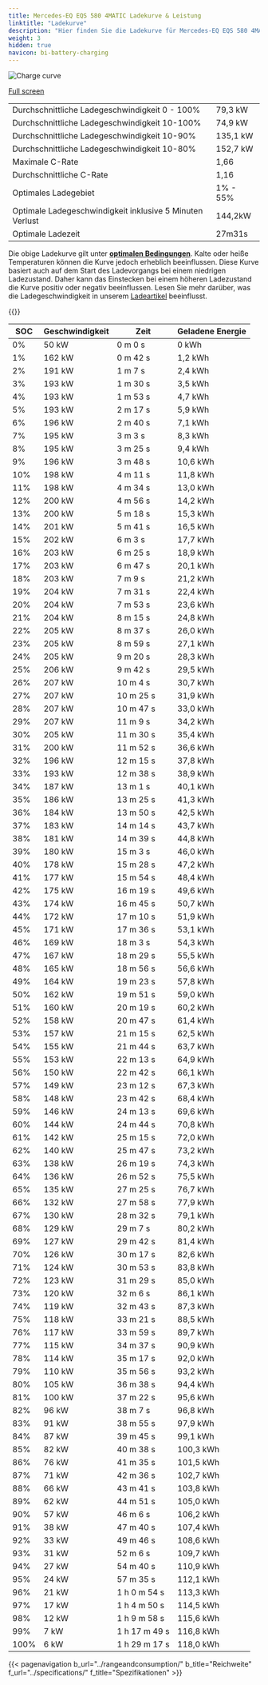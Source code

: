 ```yaml
---
title: Mercedes-EQ EQS 580 4MATIC Ladekurve & Leistung
linktitle: "Ladekurve"
description: "Hier finden Sie die Ladekurve für Mercedes-EQ EQS 580 4MATIC."
weight: 3
hidden: true
navicon: bi-battery-charging
---
```

<!-- markdownlint-disable MD033 -->
<img src="/images/models/mercedes/eqs/eqs_580_4matic/chargingcurve.svg" alt="Charge curve" class="img-fluid">

[Full screen](/images/models/mercedes/eqs/eqs_580_4matic/chargingcurve.svg)


<table class="table table-striped border">
<tbody>
<tr>
<td>Durchschnittliche Ladegeschwindigkeit 0 - 100%</td><td>79,3 kW</td>
</tr>
<tr>
<td>Durchschnittliche Ladegeschwindigkeit 10-100%</td><td>74,9 kW</td>
</tr>
<tr>
<td>Durchschnittliche Ladegeschwindigkeit 10-90%</td><td>135,1 kW</td>
</tr>
<tr>
<td>Durchschnittliche Ladegeschwindigkeit 10-80%</td><td>152,7 kW</td>
</tr>
<tr>
<td>Maximale C-Rate</td><td>1,66</td>
</tr>
<tr>
<td>Durchschnittliche C-Rate</td><td>1,16</td>
</tr>
<tr>
<td>Optimales Ladegebiet</td><td>1% - 55%</td>
</tr>
<tr>
<td>Optimale Ladegeschwindigkeit inklusive 5 Minuten Verlust</td><td>144,2kW</td>
</tr>
<tr>
<td>Optimale Ladezeit</td><td>27m31s</td>
</tr>
</tbody>
</table>


Die obige Ladekurve gilt unter **[optimalen Bedingungen](../../../../../technology/battery/charging/#temperature)**. Kalte oder heiße Temperaturen können die Kurve jedoch erheblich beeinflussen. Diese Kurve basiert auch auf dem Start des Ladevorgangs bei einem niedrigen Ladezustand. Daher kann das Einstecken bei einem höheren Ladezustand die Kurve positiv oder negativ beeinflussen. Lesen Sie mehr darüber, was die Ladegeschwindigkeit in unserem [Ladeartikel](../../../../../technology/battery/charging/) beeinflusst.


{{<evkxdisplayaddarticle />}}
<table class="table table-striped border">
<thead>
<tr><th>SOC</th><th>Geschwindigkeit</th><th>Zeit</th><th>Geladene Energie</th></tr>
</thead>
<tbody>
<tr>
<td>0%</td><td>50 kW</td><td> 0 m 0 s </td><td>0 kWh </td>
</tr>
<tr>
<td>1%</td><td>162 kW</td><td> 0 m 42 s </td><td>1,2 kWh </td>
</tr>
<tr>
<td>2%</td><td>191 kW</td><td> 1 m 7 s </td><td>2,4 kWh </td>
</tr>
<tr>
<td>3%</td><td>193 kW</td><td> 1 m 30 s </td><td>3,5 kWh </td>
</tr>
<tr>
<td>4%</td><td>193 kW</td><td> 1 m 53 s </td><td>4,7 kWh </td>
</tr>
<tr>
<td>5%</td><td>193 kW</td><td> 2 m 17 s </td><td>5,9 kWh </td>
</tr>
<tr>
<td>6%</td><td>196 kW</td><td> 2 m 40 s </td><td>7,1 kWh </td>
</tr>
<tr>
<td>7%</td><td>195 kW</td><td> 3 m 3 s </td><td>8,3 kWh </td>
</tr>
<tr>
<td>8%</td><td>195 kW</td><td> 3 m 25 s </td><td>9,4 kWh </td>
</tr>
<tr>
<td>9%</td><td>196 kW</td><td> 3 m 48 s </td><td>10,6 kWh </td>
</tr>
<tr>
<td>10%</td><td>198 kW</td><td> 4 m 11 s </td><td>11,8 kWh </td>
</tr>
<tr>
<td>11%</td><td>198 kW</td><td> 4 m 34 s </td><td>13,0 kWh </td>
</tr>
<tr>
<td>12%</td><td>200 kW</td><td> 4 m 56 s </td><td>14,2 kWh </td>
</tr>
<tr>
<td>13%</td><td>200 kW</td><td> 5 m 18 s </td><td>15,3 kWh </td>
</tr>
<tr>
<td>14%</td><td>201 kW</td><td> 5 m 41 s </td><td>16,5 kWh </td>
</tr>
<tr>
<td>15%</td><td>202 kW</td><td> 6 m 3 s </td><td>17,7 kWh </td>
</tr>
<tr>
<td>16%</td><td>203 kW</td><td> 6 m 25 s </td><td>18,9 kWh </td>
</tr>
<tr>
<td>17%</td><td>203 kW</td><td> 6 m 47 s </td><td>20,1 kWh </td>
</tr>
<tr>
<td>18%</td><td>203 kW</td><td> 7 m 9 s </td><td>21,2 kWh </td>
</tr>
<tr>
<td>19%</td><td>204 kW</td><td> 7 m 31 s </td><td>22,4 kWh </td>
</tr>
<tr>
<td>20%</td><td>204 kW</td><td> 7 m 53 s </td><td>23,6 kWh </td>
</tr>
<tr>
<td>21%</td><td>204 kW</td><td> 8 m 15 s </td><td>24,8 kWh </td>
</tr>
<tr>
<td>22%</td><td>205 kW</td><td> 8 m 37 s </td><td>26,0 kWh </td>
</tr>
<tr>
<td>23%</td><td>205 kW</td><td> 8 m 59 s </td><td>27,1 kWh </td>
</tr>
<tr>
<td>24%</td><td>205 kW</td><td> 9 m 20 s </td><td>28,3 kWh </td>
</tr>
<tr>
<td>25%</td><td>206 kW</td><td> 9 m 42 s </td><td>29,5 kWh </td>
</tr>
<tr>
<td>26%</td><td>207 kW</td><td> 10 m 4 s </td><td>30,7 kWh </td>
</tr>
<tr>
<td>27%</td><td>207 kW</td><td> 10 m 25 s </td><td>31,9 kWh </td>
</tr>
<tr>
<td>28%</td><td>207 kW</td><td> 10 m 47 s </td><td>33,0 kWh </td>
</tr>
<tr>
<td>29%</td><td>207 kW</td><td> 11 m 9 s </td><td>34,2 kWh </td>
</tr>
<tr>
<td>30%</td><td>205 kW</td><td> 11 m 30 s </td><td>35,4 kWh </td>
</tr>
<tr>
<td>31%</td><td>200 kW</td><td> 11 m 52 s </td><td>36,6 kWh </td>
</tr>
<tr>
<td>32%</td><td>196 kW</td><td> 12 m 15 s </td><td>37,8 kWh </td>
</tr>
<tr>
<td>33%</td><td>193 kW</td><td> 12 m 38 s </td><td>38,9 kWh </td>
</tr>
<tr>
<td>34%</td><td>187 kW</td><td> 13 m 1 s </td><td>40,1 kWh </td>
</tr>
<tr>
<td>35%</td><td>186 kW</td><td> 13 m 25 s </td><td>41,3 kWh </td>
</tr>
<tr>
<td>36%</td><td>184 kW</td><td> 13 m 50 s </td><td>42,5 kWh </td>
</tr>
<tr>
<td>37%</td><td>183 kW</td><td> 14 m 14 s </td><td>43,7 kWh </td>
</tr>
<tr>
<td>38%</td><td>181 kW</td><td> 14 m 39 s </td><td>44,8 kWh </td>
</tr>
<tr>
<td>39%</td><td>180 kW</td><td> 15 m 3 s </td><td>46,0 kWh </td>
</tr>
<tr>
<td>40%</td><td>178 kW</td><td> 15 m 28 s </td><td>47,2 kWh </td>
</tr>
<tr>
<td>41%</td><td>177 kW</td><td> 15 m 54 s </td><td>48,4 kWh </td>
</tr>
<tr>
<td>42%</td><td>175 kW</td><td> 16 m 19 s </td><td>49,6 kWh </td>
</tr>
<tr>
<td>43%</td><td>174 kW</td><td> 16 m 45 s </td><td>50,7 kWh </td>
</tr>
<tr>
<td>44%</td><td>172 kW</td><td> 17 m 10 s </td><td>51,9 kWh </td>
</tr>
<tr>
<td>45%</td><td>171 kW</td><td> 17 m 36 s </td><td>53,1 kWh </td>
</tr>
<tr>
<td>46%</td><td>169 kW</td><td> 18 m 3 s </td><td>54,3 kWh </td>
</tr>
<tr>
<td>47%</td><td>167 kW</td><td> 18 m 29 s </td><td>55,5 kWh </td>
</tr>
<tr>
<td>48%</td><td>165 kW</td><td> 18 m 56 s </td><td>56,6 kWh </td>
</tr>
<tr>
<td>49%</td><td>164 kW</td><td> 19 m 23 s </td><td>57,8 kWh </td>
</tr>
<tr>
<td>50%</td><td>162 kW</td><td> 19 m 51 s </td><td>59,0 kWh </td>
</tr>
<tr>
<td>51%</td><td>160 kW</td><td> 20 m 19 s </td><td>60,2 kWh </td>
</tr>
<tr>
<td>52%</td><td>158 kW</td><td> 20 m 47 s </td><td>61,4 kWh </td>
</tr>
<tr>
<td>53%</td><td>157 kW</td><td> 21 m 15 s </td><td>62,5 kWh </td>
</tr>
<tr>
<td>54%</td><td>155 kW</td><td> 21 m 44 s </td><td>63,7 kWh </td>
</tr>
<tr>
<td>55%</td><td>153 kW</td><td> 22 m 13 s </td><td>64,9 kWh </td>
</tr>
<tr>
<td>56%</td><td>150 kW</td><td> 22 m 42 s </td><td>66,1 kWh </td>
</tr>
<tr>
<td>57%</td><td>149 kW</td><td> 23 m 12 s </td><td>67,3 kWh </td>
</tr>
<tr>
<td>58%</td><td>148 kW</td><td> 23 m 42 s </td><td>68,4 kWh </td>
</tr>
<tr>
<td>59%</td><td>146 kW</td><td> 24 m 13 s </td><td>69,6 kWh </td>
</tr>
<tr>
<td>60%</td><td>144 kW</td><td> 24 m 44 s </td><td>70,8 kWh </td>
</tr>
<tr>
<td>61%</td><td>142 kW</td><td> 25 m 15 s </td><td>72,0 kWh </td>
</tr>
<tr>
<td>62%</td><td>140 kW</td><td> 25 m 47 s </td><td>73,2 kWh </td>
</tr>
<tr>
<td>63%</td><td>138 kW</td><td> 26 m 19 s </td><td>74,3 kWh </td>
</tr>
<tr>
<td>64%</td><td>136 kW</td><td> 26 m 52 s </td><td>75,5 kWh </td>
</tr>
<tr>
<td>65%</td><td>135 kW</td><td> 27 m 25 s </td><td>76,7 kWh </td>
</tr>
<tr>
<td>66%</td><td>132 kW</td><td> 27 m 58 s </td><td>77,9 kWh </td>
</tr>
<tr>
<td>67%</td><td>130 kW</td><td> 28 m 32 s </td><td>79,1 kWh </td>
</tr>
<tr>
<td>68%</td><td>129 kW</td><td> 29 m 7 s </td><td>80,2 kWh </td>
</tr>
<tr>
<td>69%</td><td>127 kW</td><td> 29 m 42 s </td><td>81,4 kWh </td>
</tr>
<tr>
<td>70%</td><td>126 kW</td><td> 30 m 17 s </td><td>82,6 kWh </td>
</tr>
<tr>
<td>71%</td><td>124 kW</td><td> 30 m 53 s </td><td>83,8 kWh </td>
</tr>
<tr>
<td>72%</td><td>123 kW</td><td> 31 m 29 s </td><td>85,0 kWh </td>
</tr>
<tr>
<td>73%</td><td>120 kW</td><td> 32 m 6 s </td><td>86,1 kWh </td>
</tr>
<tr>
<td>74%</td><td>119 kW</td><td> 32 m 43 s </td><td>87,3 kWh </td>
</tr>
<tr>
<td>75%</td><td>118 kW</td><td> 33 m 21 s </td><td>88,5 kWh </td>
</tr>
<tr>
<td>76%</td><td>117 kW</td><td> 33 m 59 s </td><td>89,7 kWh </td>
</tr>
<tr>
<td>77%</td><td>115 kW</td><td> 34 m 37 s </td><td>90,9 kWh </td>
</tr>
<tr>
<td>78%</td><td>114 kW</td><td> 35 m 17 s </td><td>92,0 kWh </td>
</tr>
<tr>
<td>79%</td><td>110 kW</td><td> 35 m 56 s </td><td>93,2 kWh </td>
</tr>
<tr>
<td>80%</td><td>105 kW</td><td> 36 m 38 s </td><td>94,4 kWh </td>
</tr>
<tr>
<td>81%</td><td>100 kW</td><td> 37 m 22 s </td><td>95,6 kWh </td>
</tr>
<tr>
<td>82%</td><td>96 kW</td><td> 38 m 7 s </td><td>96,8 kWh </td>
</tr>
<tr>
<td>83%</td><td>91 kW</td><td> 38 m 55 s </td><td>97,9 kWh </td>
</tr>
<tr>
<td>84%</td><td>87 kW</td><td> 39 m 45 s </td><td>99,1 kWh </td>
</tr>
<tr>
<td>85%</td><td>82 kW</td><td> 40 m 38 s </td><td>100,3 kWh </td>
</tr>
<tr>
<td>86%</td><td>76 kW</td><td> 41 m 35 s </td><td>101,5 kWh </td>
</tr>
<tr>
<td>87%</td><td>71 kW</td><td> 42 m 36 s </td><td>102,7 kWh </td>
</tr>
<tr>
<td>88%</td><td>66 kW</td><td> 43 m 41 s </td><td>103,8 kWh </td>
</tr>
<tr>
<td>89%</td><td>62 kW</td><td> 44 m 51 s </td><td>105,0 kWh </td>
</tr>
<tr>
<td>90%</td><td>57 kW</td><td> 46 m 6 s </td><td>106,2 kWh </td>
</tr>
<tr>
<td>91%</td><td>38 kW</td><td> 47 m 40 s </td><td>107,4 kWh </td>
</tr>
<tr>
<td>92%</td><td>33 kW</td><td> 49 m 46 s </td><td>108,6 kWh </td>
</tr>
<tr>
<td>93%</td><td>31 kW</td><td> 52 m 6 s </td><td>109,7 kWh </td>
</tr>
<tr>
<td>94%</td><td>27 kW</td><td> 54 m 40 s </td><td>110,9 kWh </td>
</tr>
<tr>
<td>95%</td><td>24 kW</td><td> 57 m 35 s </td><td>112,1 kWh </td>
</tr>
<tr>
<td>96%</td><td>21 kW</td><td>1 h 0 m 54 s </td><td>113,3 kWh </td>
</tr>
<tr>
<td>97%</td><td>17 kW</td><td>1 h 4 m 50 s </td><td>114,5 kWh </td>
</tr>
<tr>
<td>98%</td><td>12 kW</td><td>1 h 9 m 58 s </td><td>115,6 kWh </td>
</tr>
<tr>
<td>99%</td><td>7 kW</td><td>1 h 17 m 49 s </td><td>116,8 kWh </td>
</tr>
<tr>
<td>100%</td><td>6 kW</td><td>1 h 29 m 17 s </td><td>118,0 kWh </td>
</tr>
</tbody>
</table>


{{< pagenavigation b_url="../rangeandconsumption/" b_title="Reichweite" f_url="../specifications/" f_title="Spezifikationen" >}}

